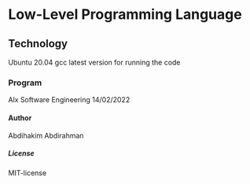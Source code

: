 # Low-Level Programming Language

## Technology
Ubuntu 20.04
gcc latest version for running the code

### Program 
Alx Software Engineering 14/02/2022

#### Author
Abdihakim Abdirahman

##### License
MIT-license